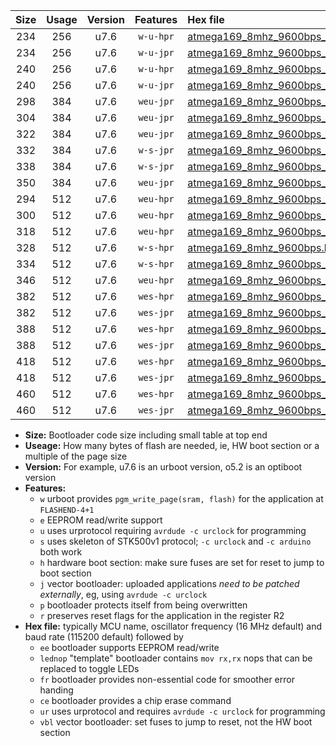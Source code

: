 |Size|Usage|Version|Features|Hex file|
|:-:|:-:|:-:|:-:|:--|
|234|256|u7.6|`w-u-hpr`|[atmega169_8mhz_9600bps_ur.hex](https://raw.githubusercontent.com/stefanrueger/urboot/main/atmega169_8mhz_9600bps_ur.hex)|
|234|256|u7.6|`w-u-jpr`|[atmega169_8mhz_9600bps_ur_vbl.hex](https://raw.githubusercontent.com/stefanrueger/urboot/main/atmega169_8mhz_9600bps_ur_vbl.hex)|
|240|256|u7.6|`w-u-hpr`|[atmega169_8mhz_9600bps_lednop_ur.hex](https://raw.githubusercontent.com/stefanrueger/urboot/main/atmega169_8mhz_9600bps_lednop_ur.hex)|
|240|256|u7.6|`w-u-jpr`|[atmega169_8mhz_9600bps_lednop_ur_vbl.hex](https://raw.githubusercontent.com/stefanrueger/urboot/main/atmega169_8mhz_9600bps_lednop_ur_vbl.hex)|
|298|384|u7.6|`weu-jpr`|[atmega169_8mhz_9600bps_ee_ur_vbl.hex](https://raw.githubusercontent.com/stefanrueger/urboot/main/atmega169_8mhz_9600bps_ee_ur_vbl.hex)|
|304|384|u7.6|`weu-jpr`|[atmega169_8mhz_9600bps_ee_lednop_ur_vbl.hex](https://raw.githubusercontent.com/stefanrueger/urboot/main/atmega169_8mhz_9600bps_ee_lednop_ur_vbl.hex)|
|322|384|u7.6|`weu-jpr`|[atmega169_8mhz_9600bps_ee_lednop_fr_ur_vbl.hex](https://raw.githubusercontent.com/stefanrueger/urboot/main/atmega169_8mhz_9600bps_ee_lednop_fr_ur_vbl.hex)|
|332|384|u7.6|`w-s-jpr`|[atmega169_8mhz_9600bps_vbl.hex](https://raw.githubusercontent.com/stefanrueger/urboot/main/atmega169_8mhz_9600bps_vbl.hex)|
|338|384|u7.6|`w-s-jpr`|[atmega169_8mhz_9600bps_lednop_vbl.hex](https://raw.githubusercontent.com/stefanrueger/urboot/main/atmega169_8mhz_9600bps_lednop_vbl.hex)|
|350|384|u7.6|`weu-jpr`|[atmega169_8mhz_9600bps_ee_lednop_fr_ce_ur_vbl.hex](https://raw.githubusercontent.com/stefanrueger/urboot/main/atmega169_8mhz_9600bps_ee_lednop_fr_ce_ur_vbl.hex)|
|294|512|u7.6|`weu-hpr`|[atmega169_8mhz_9600bps_ee_ur.hex](https://raw.githubusercontent.com/stefanrueger/urboot/main/atmega169_8mhz_9600bps_ee_ur.hex)|
|300|512|u7.6|`weu-hpr`|[atmega169_8mhz_9600bps_ee_lednop_ur.hex](https://raw.githubusercontent.com/stefanrueger/urboot/main/atmega169_8mhz_9600bps_ee_lednop_ur.hex)|
|318|512|u7.6|`weu-hpr`|[atmega169_8mhz_9600bps_ee_lednop_fr_ur.hex](https://raw.githubusercontent.com/stefanrueger/urboot/main/atmega169_8mhz_9600bps_ee_lednop_fr_ur.hex)|
|328|512|u7.6|`w-s-hpr`|[atmega169_8mhz_9600bps.hex](https://raw.githubusercontent.com/stefanrueger/urboot/main/atmega169_8mhz_9600bps.hex)|
|334|512|u7.6|`w-s-hpr`|[atmega169_8mhz_9600bps_lednop.hex](https://raw.githubusercontent.com/stefanrueger/urboot/main/atmega169_8mhz_9600bps_lednop.hex)|
|346|512|u7.6|`weu-hpr`|[atmega169_8mhz_9600bps_ee_lednop_fr_ce_ur.hex](https://raw.githubusercontent.com/stefanrueger/urboot/main/atmega169_8mhz_9600bps_ee_lednop_fr_ce_ur.hex)|
|382|512|u7.6|`wes-hpr`|[atmega169_8mhz_9600bps_ee.hex](https://raw.githubusercontent.com/stefanrueger/urboot/main/atmega169_8mhz_9600bps_ee.hex)|
|382|512|u7.6|`wes-jpr`|[atmega169_8mhz_9600bps_ee_vbl.hex](https://raw.githubusercontent.com/stefanrueger/urboot/main/atmega169_8mhz_9600bps_ee_vbl.hex)|
|388|512|u7.6|`wes-hpr`|[atmega169_8mhz_9600bps_ee_lednop.hex](https://raw.githubusercontent.com/stefanrueger/urboot/main/atmega169_8mhz_9600bps_ee_lednop.hex)|
|388|512|u7.6|`wes-jpr`|[atmega169_8mhz_9600bps_ee_lednop_vbl.hex](https://raw.githubusercontent.com/stefanrueger/urboot/main/atmega169_8mhz_9600bps_ee_lednop_vbl.hex)|
|418|512|u7.6|`wes-hpr`|[atmega169_8mhz_9600bps_ee_lednop_fr.hex](https://raw.githubusercontent.com/stefanrueger/urboot/main/atmega169_8mhz_9600bps_ee_lednop_fr.hex)|
|418|512|u7.6|`wes-jpr`|[atmega169_8mhz_9600bps_ee_lednop_fr_vbl.hex](https://raw.githubusercontent.com/stefanrueger/urboot/main/atmega169_8mhz_9600bps_ee_lednop_fr_vbl.hex)|
|460|512|u7.6|`wes-hpr`|[atmega169_8mhz_9600bps_ee_lednop_fr_ce.hex](https://raw.githubusercontent.com/stefanrueger/urboot/main/atmega169_8mhz_9600bps_ee_lednop_fr_ce.hex)|
|460|512|u7.6|`wes-jpr`|[atmega169_8mhz_9600bps_ee_lednop_fr_ce_vbl.hex](https://raw.githubusercontent.com/stefanrueger/urboot/main/atmega169_8mhz_9600bps_ee_lednop_fr_ce_vbl.hex)|

- **Size:** Bootloader code size including small table at top end
- **Useage:** How many bytes of flash are needed, ie, HW boot section or a multiple of the page size
- **Version:** For example, u7.6 is an urboot version, o5.2 is an optiboot version
- **Features:**
  + `w` urboot provides `pgm_write_page(sram, flash)` for the application at `FLASHEND-4+1`
  + `e` EEPROM read/write support
  + `u` uses urprotocol requiring `avrdude -c urclock` for programming
  + `s` uses skeleton of STK500v1 protocol; `-c urclock` and `-c arduino` both work
  + `h` hardware boot section: make sure fuses are set for reset to jump to boot section
  + `j` vector bootloader: uploaded applications *need to be patched externally*, eg, using `avrdude -c urclock`
  + `p` bootloader protects itself from being overwritten
  + `r` preserves reset flags for the application in the register R2
- **Hex file:** typically MCU name, oscillator frequency (16 MHz default) and baud rate (115200 default) followed by
  + `ee` bootloader supports EEPROM read/write
  + `lednop` "template" bootloader contains `mov rx,rx` nops that can be replaced to toggle LEDs
  + `fr` bootloader provides non-essential code for smoother error handing
  + `ce` bootloader provides a chip erase command
  + `ur` uses urprotocol and requires `avrdude -c urclock` for programming
  + `vbl` vector bootloader: set fuses to jump to reset, not the HW boot section
